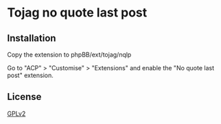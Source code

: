 # Tojag no quote last post

## Installation

Copy the extension to phpBB/ext/tojag/nqlp

Go to "ACP" > "Customise" > "Extensions" and enable the "No quote last post" extension.

## License

[GPLv2](license.txt)
